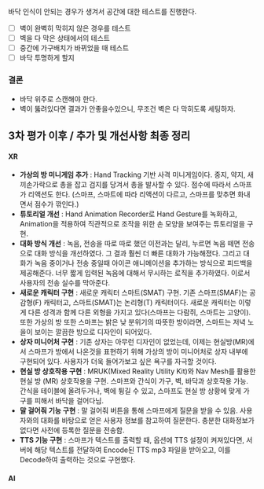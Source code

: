 바닥 인식이 안되는 경우가 생겨서 공간에 대한 테스트를 진행한다.
- [ ] 벽이 완벽히 막히지 않은 경우를 테스트
- [ ] 벽을 다 막은 상태에서의 테스트
- [ ] 중간에 가구배치가 바뀌었을 때 테스트
- [ ] 바닥 투명하게 할지 

### 결론
- 바닥 위주로 스캔해야 한다. 
- 벽이 뚫려있다면 결과가 안좋을수있으니, 무조건 벽은 다 막히도록 세팅하자.

## 3차 평가 이후 / 추가 및 개선사항 최종 정리
#### XR
- **가상의 방 미니게임 추가** : Hand Tracking 기반 사격 미니게임이다. 중지, 약지, 새끼손가락으로 총을 잡고 검지를 당겨서 총을 발사할 수 있다. 점수에 따라서 스마프가 리액션도 한다.  (스마프, 스마트에 따라 리액션이 다르고, 스마프를 맞추면 화내면서 점수가 깎인다.)
- **튜토리얼 개선** : Hand Animation Recorder로 Hand Gesture를 녹화하고, Animation을 적용하여 직관적으로 조작을 위한 손 모양을 보여주는 튜토리얼을 구현. 
- **대화 방식 개선** : 녹음, 전송을 따로 따로 했던 이전과는 달리, 누르면 녹음 떼면 전송으로 대화 방식을 개선하였다. 그 결과 훨씬 더 빠른 대화가 가능해졌다. 그리고 대화가 녹음 중이거나 전송 중일때 아이콘 애니메이션을 추가하는 방식으로 피드백을 제공해준다. 너무 짧게 입력된 녹음에 대해서 무시하는 로직을 추가하였다. 이로서 사용자의 전송 실수를 막아준다.
- **새로운 캐릭터 구현** : 새로운 캐릭터 스마트(SMAT) 구현. 기존 스마프(SMAF)는 공감형(F) 캐릭터고, 스마트(SMAT)는 논리형(T) 캐릭터이다. 새로운 캐릭터는 이렇게 다른 성격과 함께 다른 외형을 가지고 있다(스마프는 다람쥐, 스마트는 고양이). 또한 가상의 방 또한 스마프는 밝은 낮 분위기의 따뜻한 방이라면, 스마트는 저녁 노을이 보이는 깔끔한 방으로 디자인이 되어있다.
- **상자 미니어처 구현** : 기존 상자는 아무런 디자인이 없었는데, 이제는 현실방(MR)에서 스마프가 방에서 나온것을 표현하기 위해 가상의 방이 미니어처로 상자 내부에 구현되어 있다. 사용자가 더욱 들어가보고 싶은 욕구를 자극할 것이다.
- **현실 방 상호작용 구현** : MRUK(Mixed Reality Utility Kit)와 Nav Mesh를 활용한 현실 방 (MR) 상호작용을 구현. 스마프와 간식이 가구, 벽, 바닥과 상호작용 가능. 간식을 테이블에 올려두거나, 벽에 튕길 수 있고, 스마프도 현실 방 상황에 맞게 가구를 피해서 바닥을 걸어다님.
- **말 걸어줘 기능 구현** : 말 걸어줘 버튼을 통해 스마프에게 질문을 받을 수 있음. 사용자와의 대화를 바탕으로 얻은 사용자 정보를 참고하여 질문한다. 충분한 대화정보가 없다면 사전에 등록한 질문을 전송함.
- **TTS 기능 구현** : 스마프가 텍스트를 출력할 때, 옵션에 TTS 설정이 켜져있다면, 서버에 해당 텍스트를 전달하여 Encode된 TTS mp3 파일을 받아오고, 이를 Decode하여 출력하는 것으로 구현했다.
#### AI